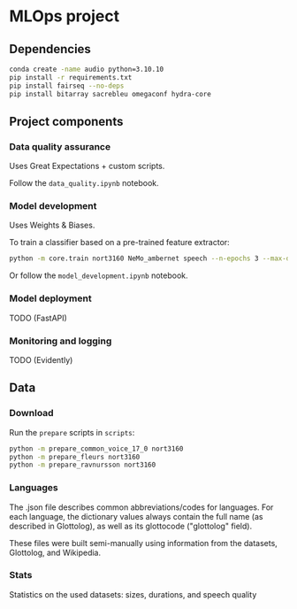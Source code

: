 # MLOps project

## Dependencies

```bash
conda create -name audio python=3.10.10
pip install -r requirements.txt
pip install fairseq --no-deps
pip install bitarray sacrebleu omegaconf hydra-core
```

## Project components

### Data quality assurance

Uses Great Expectations + custom scripts.

Follow the ```data_quality.ipynb``` notebook.

### Model development

Uses Weights & Biases.

To train a classifier based on a pre-trained feature extractor:

```bash
python -m core.train nort3160 NeMo_ambernet speech --n-epochs 3 --max-duration 10 --device cuda:1
```

Or follow the ```model_development.ipynb``` notebook.

### Model deployment

TODO (FastAPI)

### Monitoring and logging

TODO (Evidently)

## Data

### Download

Run the ```prepare``` scripts in ```scripts```:

```bash
python -m prepare_common_voice_17_0 nort3160
python -m prepare_fleurs nort3160
python -m prepare_ravnursson nort3160
```

### Languages

The .json file describes common abbreviations/codes for languages. For each language, the dictionary values always contain the full name (as described in Glottolog), as well as its glottocode ("glottolog" field).

These files were built semi-manually using information from the datasets, Glottolog, and Wikipedia.

### Stats

Statistics on the used datasets: sizes, durations, and speech quality
